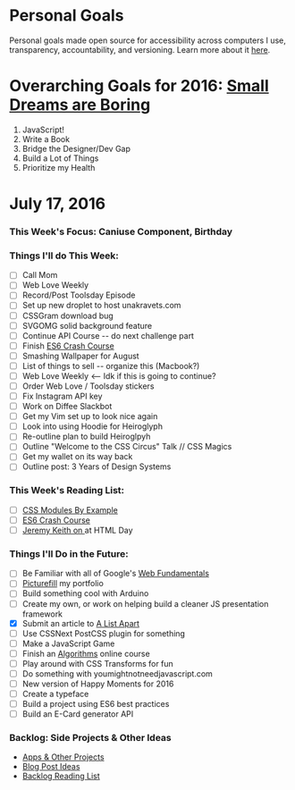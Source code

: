 Personal Goals
==============

Personal goals made open source for accessibility across computers I use, transparency, accountability, and versioning. Learn more about it [here](http://una.im/personal-goals-guide).

# Overarching Goals for 2016: [Small Dreams are Boring](http://una.im/2015-review/)
1. JavaScript!
2. Write a Book
3. Bridge the Designer/Dev Gap
4. Build a Lot of Things
5. Prioritize my Health

# July 17, 2016

### This Week's Focus: Caniuse Component, Birthday

### Things I'll do This Week:

- [ ] Call Mom
- [ ] Web Love Weekly
- [ ] Record/Post Toolsday Episode
- [ ] Set up new droplet to host unakravets.com
- [ ] CSSGram download bug
- [ ] SVGOMG solid background feature
- [ ] Continue API Course -- do next challenge part
- [ ] Finish [ES6 Crash Course](https://laracasts.com/series/es6-cliffsnotes)
- [ ] Smashing Wallpaper for August
- [ ] List of things to sell -- organize this (Macbook?)
- [ ] Web Love Weekly <-- Idk if this is going to continue?
- [ ] Order Web Love / Toolsday stickers
- [ ] Fix Instagram API key
- [ ] Work on Diffee Slackbot
- [ ] Get my Vim set up to look nice again
- [ ] Look into using Hoodie for Heiroglyph
- [ ] Re-outline plan to build Heiroglpyh
- [ ] Outline "Welcome to the CSS Circus" Talk // CSS Magics
- [ ] Get my wallet on its way back
- [ ] Outline post: 3 Years of Design Systems

### This Week's Reading List:

- [ ] [CSS Modules By Example](http://andrewhfarmer.com/css-modules-by-example/)
- [ ] [ES6 Crash Course](https://laracasts.com/series/es6-cliffsnotes)
- [ ] [Jeremy Keith on <a> at HTML Day](https://vimeo.com/172794545)

### Things I'll Do in the Future:
- [ ] Be Familiar with all of Google's [Web Fundamentals](https://developers.google.com/web/fundamentals/)
- [ ] [Picturefill](http://scottjehl.github.io/picturefill/) my portfolio
- [ ] Build something cool with Arduino
- [ ] Create my own, or work on helping build a cleaner JS presentation framework
- [x] Submit an article to [A List Apart](http://alistapart.com/about/contribute)
- [ ] Use CSSNext PostCSS plugin for something
- [ ] Make a JavaScript Game
- [ ] Finish an [Algorithms]((http://livestream.com/accounts/4894689/events/4497664)) online course
- [ ] Play around with CSS Transforms for fun
- [ ] Do something with youmightnotneedjavascript.com
- [ ] New version of Happy Moments for 2016
- [ ] Create a typeface
- [ ] Build a project using ES6 best practices
- [ ] Build an E-Card generator API

### Backlog: Side Projects & Other Ideas
- [Apps & Other Projects](https://github.com/una/personal-goals/blob/master/ideas-and-misc/app-ideas.md)
- [Blog Post Ideas](https://github.com/una/personal-goals/blob/master/ideas-and-misc/blog-ideas.md)
- [Backlog Reading List](https://github.com/una/personal-goals/tree/master/content-list)

